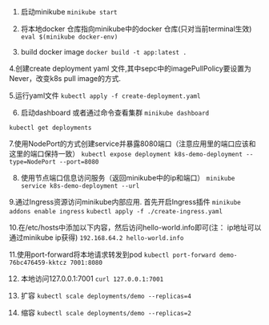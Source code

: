 1. 启动minikube 
`minikube start`

2. 将本地docker 仓库指向minikube中的docker 仓库(只对当前terminal生效)
`eval $(minikube docker-env)`

3. build  docker image
`docker build -t app:latest .`

4.创建create deployment yaml 文件,其中sepc中的imagePullPolicy要设置为Never，改变k8s pull image的方式.

5.运行yaml文件
`kubectl apply -f create-deployment.yaml`

6. 启动dashboard 或者通过命令查看集群
`minikube dashboard` 

`kubectl get deployments`

7.使用NodePort的方式创建service并暴露8080端口（注意应用里的端口应该和这里的端口保持一致）
`kubectl expose deployment k8s-demo-deployment --type=NodePort --port=8080`

8. 使用节点端口信息访问服务（返回minikube中的ip和端口）
`minikube service k8s-demo-deployment --url`

9.通过Ingress资源访问minikube内部应用. 首先开启Ingress插件
`minikube addons enable ingress`
`kubectl apply -f ./create-ingress.yaml`

10.在/etc/hosts中添加以下内容，然后访问hello-world.info即可(注： ip地址可以通过minikube ip获得)
`192.168.64.2 hello-world.info`

11.使用port-forward将本地请求转发到pod
`kubectl port-forward demo-76bc476459-kktcz 7001:8080`

12. 本地访问127.0.0.1:7001
`curl 127.0.0.1:7001`

13. 扩容
`kubectl scale deployments/demo --replicas=4`

14. 缩容
`kubectl scale deployments/demo --replicas=2`

